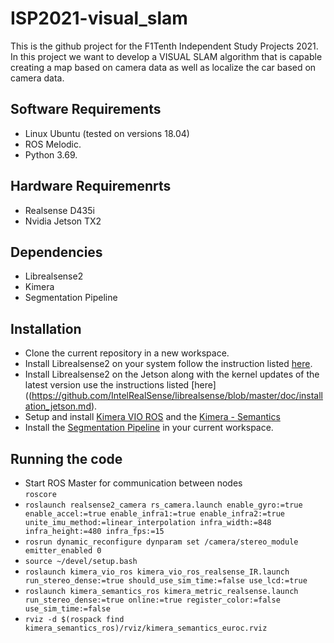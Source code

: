# ISP2021-visual_slam
This is the github project for the F1Tenth Independent Study Projects 2021. In this project we want to develop a VISUAL SLAM algorithm that is capable creating a map based on camera data as well as localize the car based on camera data.


## Software Requirements
- Linux Ubuntu (tested on versions 18.04)
- ROS Melodic.
- Python 3.69.

## Hardware Requiremenrts
- Realsense D435i
- Nvidia Jetson TX2

## Dependencies
- Librealsense2
- Kimera
- Segmentation Pipeline

## Installation
- Clone the current repository in a new workspace.
- Install Librealsense2 on your system follow the instruction listed [here](https://github.com/IntelRealSense/librealsense/blob/master/doc/distribution_linux.md).
- Install Librealsense2 on the Jetson along with the kernel updates of the latest version use the instructions listed [here]((https://github.com/IntelRealSense/librealsense/blob/master/doc/installation_jetson.md).
- Setup and install [Kimera VIO ROS](https://github.com/MIT-SPARK/Kimera-VIO-ROS) and the [Kimera - Semantics](https://github.com/MIT-SPARK/Kimera-Semantics)
- Install the [Segmentation Pipeline](https://github.com/Ravi3191/Seg_F1) in your current workspace. 


## Running the code

* Start ROS Master for communication between nodes \
```roscore``` 
* ```roslaunch realsense2_camera rs_camera.launch enable_gyro:=true enable_accel:=true enable_infra1:=true enable_infra2:=true unite_imu_method:=linear_interpolation infra_width:=848 infra_height:=480 infra_fps:=15```
* ```rosrun dynamic_reconfigure dynparam set /camera/stereo_module emitter_enabled 0``` 
* `source ~/devel/setup.bash`
* ```roslaunch kimera_vio_ros kimera_vio_ros_realsense_IR.launch run_stereo_dense:=true should_use_sim_time:=false use_lcd:=true```
* ```roslaunch kimera_semantics_ros kimera_metric_realsense.launch run_stereo_dense:=true online:=true register_color:=false use_sim_time:=false```
* ```rviz -d $(rospack find kimera_semantics_ros)/rviz/kimera_semantics_euroc.rviz``` 
